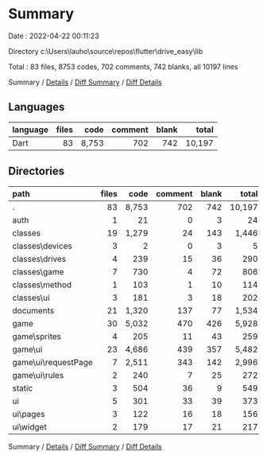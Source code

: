# Summary

Date : 2022-04-22 00:11:23

Directory c:\Users\lauho\source\repos\flutter\drive_easy\lib

Total : 83 files,  8753 codes, 702 comments, 742 blanks, all 10197 lines

Summary / [Details](details.md) / [Diff Summary](diff.md) / [Diff Details](diff-details.md)

## Languages
| language | files | code | comment | blank | total |
| :--- | ---: | ---: | ---: | ---: | ---: |
| Dart | 83 | 8,753 | 702 | 742 | 10,197 |

## Directories
| path | files | code | comment | blank | total |
| :--- | ---: | ---: | ---: | ---: | ---: |
| . | 83 | 8,753 | 702 | 742 | 10,197 |
| auth | 1 | 21 | 0 | 3 | 24 |
| classes | 19 | 1,279 | 24 | 143 | 1,446 |
| classes\devices | 3 | 2 | 0 | 3 | 5 |
| classes\drives | 4 | 239 | 15 | 36 | 290 |
| classes\game | 7 | 730 | 4 | 72 | 806 |
| classes\method | 1 | 103 | 1 | 10 | 114 |
| classes\ui | 3 | 181 | 3 | 18 | 202 |
| documents | 21 | 1,320 | 137 | 77 | 1,534 |
| game | 30 | 5,032 | 470 | 426 | 5,928 |
| game\sprites | 4 | 205 | 11 | 43 | 259 |
| game\ui | 23 | 4,686 | 439 | 357 | 5,482 |
| game\ui\requestPage | 7 | 2,511 | 343 | 142 | 2,996 |
| game\ui\rules | 2 | 240 | 7 | 25 | 272 |
| static | 3 | 504 | 36 | 9 | 549 |
| ui | 5 | 301 | 33 | 39 | 373 |
| ui\pages | 3 | 122 | 16 | 18 | 156 |
| ui\widget | 2 | 179 | 17 | 21 | 217 |

Summary / [Details](details.md) / [Diff Summary](diff.md) / [Diff Details](diff-details.md)